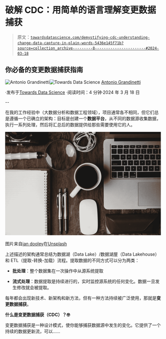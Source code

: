 # 破解 CDC：用简单的语言理解变更数据捕获

> 原文：[`towardsdatascience.com/demystifying-cdc-understanding-change-data-capture-in-plain-words-5436e145f71b?source=collection_archive---------8-----------------------#2024-03-18`](https://towardsdatascience.com/demystifying-cdc-understanding-change-data-capture-in-plain-words-5436e145f71b?source=collection_archive---------8-----------------------#2024-03-18)

## 你必备的变更数据捕获指南

[](https://medium.com/@antoniograndinetti91?source=post_page---byline--5436e145f71b--------------------------------)![Antonio Grandinetti](https://medium.com/@antoniograndinetti91?source=post_page---byline--5436e145f71b--------------------------------)[](https://towardsdatascience.com/?source=post_page---byline--5436e145f71b--------------------------------)![Towards Data Science](https://towardsdatascience.com/?source=post_page---byline--5436e145f71b--------------------------------) [Antonio Grandinetti](https://medium.com/@antoniograndinetti91?source=post_page---byline--5436e145f71b--------------------------------)

·发布于[Towards Data Science](https://towardsdatascience.com/?source=post_page---byline--5436e145f71b--------------------------------) ·阅读时间：4 分钟·2024 年 3 月 18 日

--

在我的工作经验中（大数据分析和数据工程领域），项目通常各不相同，但它们总是遵循一个已确立的架构：目标是创建一个**数据平台**，从不同的数据源收集数据，执行一系列处理，然后将汇总后的数据提供给那些需要使用它的人。

![](img/44bfda3016082f6036af858cc968c41a.png)

图片来自[ian dooley](https://unsplash.com/@sadswim?utm_source=medium&utm_medium=referral)在[Unsplash](https://unsplash.com/?utm_source=medium&utm_medium=referral)

上述描述的架构通常总结为数据湖（Data Lake）/数据湖屋（Data Lakehouse）和 ETL（提取-转换-加载）流程。提取数据的不同方式可以分为两类：

+   **批处理**：整个数据集在一次操作中从源系统提取

+   **流式处理**：数据提取是持续进行的，实时监控源系统的任何变化。数据一旦发生修改就会被提取。

每年都会出现新技术、新架构和新方法，但有一种方法持续被广泛使用，那就是**变更数据捕获**。

**什么是变更数据捕获（CDC）？🤓**

变更数据捕获是一种设计模式，使你能够捕获数据源中发生的变化。它提供了一个持续的数据更新流，可以……
